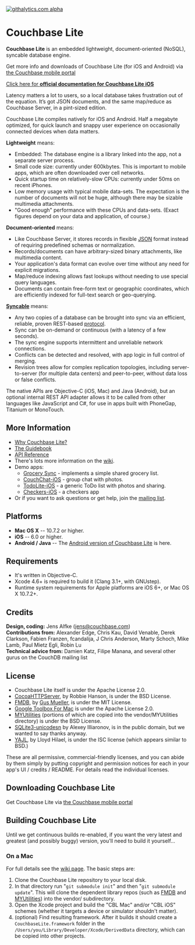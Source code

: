 [![githalytics.com alpha](https://cruel-carlota.pagodabox.com/dd0341b0dc5dcfad9f86b4ef5b44a65f "githalytics.com")](http://githalytics.com/couchbase/couchbase-lite-ios)
# Couchbase Lite 

**Couchbase Lite** is an embedded lightweight, document-oriented (NoSQL), syncable database engine. 

Get more info and downloads of Couchbase Lite (for iOS and Android) via [the Couchbase mobile portal](http://mobile.couchbase.com)

[Click here for **official documentation for Couchbase Lite iOS**](http://docs.couchbase.com/couchbase-lite/cbl-ios/)

Latency matters a lot to users, so a local database takes frustration out of the equation. It’s got JSON documents, and the same map/reduce as Couchbase Server, in a pint-sized edition.

Couchbase Lite compiles natively for iOS and Android. Half a megabyte optimized, for quick launch and snappy user experience on occasionally connected devices when data matters.

**Lightweight** means:

* Embedded: The database engine is a library linked into the app, not a separate server process.
* Small code size: currently under 600kbytes. This is important to mobile apps, which are often downloaded over cell networks.
* Quick startup time on relatively-slow CPUs: currently under 50ms on recent iPhones.
* Low memory usage with typical mobile data-sets. The expectation is the number of documents will not be huge, although there may be sizable multimedia attachments.
* "Good enough" performance with these CPUs and data-sets. (Exact figures depend on your data and application, of course.)

**Document-oriented** means:

* Like Couchbase Server, it stores records in flexible [JSON](http://json.org) format instead of requiring predefined schemas or normalization.
* Records/documents can have arbitrary-sized binary attachments, like multimedia content.
* Your application's data format can evolve over time without any need for explicit migrations.
* Map/reduce indexing allows fast lookups without needing to use special query languages.
* Documents can contain free-form text or geographic coordinates, which are efficiently indexed for full-text search or geo-querying.

**[Syncable](http://syncable.org/)** means:

* Any two copies of a database can be brought into sync via an efficient, reliable, proven REST-based [protocol][23].
* Sync can be on-demand or continuous (with a latency of a few seconds).
* The sync engine supports intermittent and unreliable network connections.
* Conflicts can be detected and resolved, with app logic in full control of merging.
* Revision trees allow for complex replication topologies, including server-to-server (for multiple data centers) and peer-to-peer, without data loss or false conflicts.

The native APIs are Objective-C (iOS, Mac) and Java (Android), but an optional internal REST API adapter allows it to be called from other languages like JavaScript and C#, for use in apps built with PhoneGap, Titanium or MonoTouch.

## More Information

* [Why Couchbase Lite?](https://github.com/couchbase/couchbase-lite-ios/wiki/Why-Couchbase-Lite%3F)
* [The Guidebook](https://github.com/couchbase/couchbase-lite-ios/wiki/Guide%3A-Introduction)
* [API Reference](http://couchbase.github.com/couchbase-lite-ios/docs/html/annotated.html)
* There's lots more information on the [wiki][2].
* Demo apps:
    * [Grocery Sync][18] - implements a simple shared grocery list.
    * [CouchChat-iOS](https://github.com/couchbaselabs/CouchChat-iOS) - group chat with photos.
    * [TodoLite-iOS](https://github.com/couchbaselabs/TodoLite-iOS) - a generic ToDo list with photos and sharing. 
    * [Checkers-iOS](https://github.com/couchbaselabs/Checkers-iOS) - a checkers app
* Or if you want to ask questions or get help, join the [mailing list][17].

## Platforms ##

 * **Mac OS X** -- 10.7.2 or higher.
 * **iOS** -- 6.0 or higher.
 * **Android / Java** -- The [Android version of Couchbase Lite][11] is here.

## Requirements ##

 * It's written in Objective-C.
 * Xcode 4.6+ is required to build it (Clang 3.1+, with GNUstep).
 * Runtime system requirements for Apple platforms are iOS 6+, or Mac OS X 10.7.2+.

## Credits ##

**Design, coding:** Jens Alfke (jens@couchbase.com)  
**Contributions from:** Alexander Edge, Chris Kau, David Venable, Derek Clarkson, Fabien Franzen, fcandalija, J Chris Anderson, Marty Schoch, Mike Lamb, Paul Mietz Egli, Robin Lu  
**Technical advice from:** Damien Katz, Filipe Manana, and several other gurus on the CouchDB mailing list
 
## License ##

 * Couchbase Lite itself is under the Apache License 2.0.
 * [CocoaHTTPServer][9], by Robbie Hanson, is under the BSD License.
 * [FMDB][5], by [Gus Mueller][8], is under the MIT License.
 * [Google Toolbox For Mac][10] is under the Apache License 2.0.
 * [MYUtilities][6] (portions of which are copied into the vendor/MYUtilities directory) is under the BSD License.
 * [SQLite3-unicodesn](https://github.com/illarionov/sqlite3-unicodesn) by Alexey Illiaronov, is in the public domain, but we wanted to say thanks anyway.
 * [YAJL](https://github.com/lloyd/yajl), by Lloyd Hilael, is under the ISC license (which appears similar to BSD.)

These are all permissive, commercial-friendly licenses, and you can abide by them simply by putting copyright and permission notices for each in your app's UI / credits / README. For details read the individual licenses.

## Downloading Couchbase Lite ##

Get Couchbase Lite via [the Couchbase mobile portal](http://mobile.couchbase.com)

## Building Couchbase Lite ##

Until we get continuous builds re-enabled, if you want the very latest and greatest (and possibly buggy) version, you'll need to build it yourself...

### On a Mac ###

For full details see the [wiki page][7]. The basic steps are:

 1. Clone the Couchbase Lite repository to your local disk.
 2. In that directory run "`git submodule init`" and then "`git submodule update`". This will clone the dependent library repos (such as [FMDB][5] and [MYUtilities][6]) into the vendor/ subdirectory.
 3. Open the Xcode project and build the "CBL Mac" and/or "CBL iOS" schemes (whether it targets a device or simulator shouldn't matter).  
 4. (optional) Find resulting framework.  After it builds it should create a `CouchbaseLite.framework` folder in the `/Users/you/Library/Developer/Xcode/DerivedData` directory, which can be copied into other projects.

[1]: http://couchdb.apache.org
[2]: https://github.com/couchbase/couchbase-lite-ios/wiki
[3]: http://couchbase.com
[5]: https://github.com/couchbaselabs/fmdb
[6]: https://bitbucket.org/snej/myutilities/overview
[7]: https://github.com/couchbase/couchbase-lite-ios/wiki/Building-Couchbase-Lite
[8]: https://github.com/ccgus/
[9]: https://github.com/robbiehanson/CocoaHTTPServer
[10]: http://code.google.com/p/google-toolbox-for-mac/
[11]: https://github.com/couchbase/couchbase-lite-android
[12]: http://www.gnustep.org/
[13]: http://wiki.gnustep.org/index.php/Platform_compatibility
[14]: https://github.com/couchbase/couchbase-lite-ios/blob/master/GNUstep/BUILDING.txt
[15]: https://github.com/couchbase/couchbase-lite-ios/blob/master/GNUstep/SETUP.txt
[17]: https://groups.google.com/forum/?fromgroups#!forum/mobile-couchbase
[18]: https://github.com/couchbaselabs/iOS-Couchbase-Demo
[19]: http://files.couchbase.com/developer-previews/mobile/ios/CouchbaseLite/
[21]: https://github.com/couchbaselabs/TouchDB-iOS
[22]: https://github.com/couchbase/couchbase-lite-ios/wiki/Why-Couchbase-Lite%3F#history
[23]: https://github.com/couchbase/couchbase-lite-ios/wiki/Replication-Algorithm
